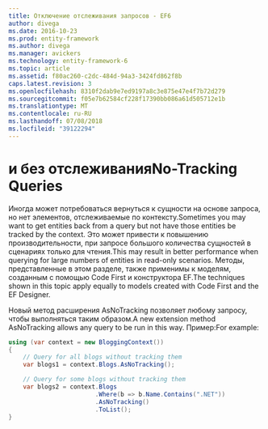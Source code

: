 ```yaml
---
title: Отключение отслеживания запросов - EF6
author: divega
ms.date: 2016-10-23
ms.prod: entity-framework
ms.author: divega
ms.manager: avickers
ms.technology: entity-framework-6
ms.topic: article
ms.assetid: f80ac260-c2dc-484d-94a3-3424fd862f8b
caps.latest.revision: 3
ms.openlocfilehash: 8310f2dab9e7ed9197a8c3e875e47e4f7b72d279
ms.sourcegitcommit: f05e7b62584cf228f17390bb086a61d505712e1b
ms.translationtype: MT
ms.contentlocale: ru-RU
ms.lasthandoff: 07/08/2018
ms.locfileid: "39122294"
---
```

# <a name="no-tracking-queries"></a><span data-ttu-id="f1cd4-102">и без отслеживания</span><span class="sxs-lookup"><span data-stu-id="f1cd4-102">No-Tracking Queries</span></span>
<span data-ttu-id="f1cd4-103">Иногда может потребоваться вернуться к сущности на основе запроса, но нет элементов, отслеживаемые по контексту.</span><span class="sxs-lookup"><span data-stu-id="f1cd4-103">Sometimes you may want to get entities back from a query but not have those entities be tracked by the context.</span></span> <span data-ttu-id="f1cd4-104">Это может привести к повышению производительности, при запросе большого количества сущностей в сценариях только для чтения.</span><span class="sxs-lookup"><span data-stu-id="f1cd4-104">This may result in better performance when querying for large numbers of entities in read-only scenarios.</span></span> <span data-ttu-id="f1cd4-105">Методы, представленные в этом разделе, также применимы к моделям, созданным с помощью Code First и конструктора EF.</span><span class="sxs-lookup"><span data-stu-id="f1cd4-105">The techniques shown in this topic apply equally to models created with Code First and the EF Designer.</span></span>  

<span data-ttu-id="f1cd4-106">Новый метод расширения AsNoTracking позволяет любому запросу, чтобы выполняться таким образом.</span><span class="sxs-lookup"><span data-stu-id="f1cd4-106">A new extension method AsNoTracking allows any query to be run in this way.</span></span> <span data-ttu-id="f1cd4-107">Пример:</span><span class="sxs-lookup"><span data-stu-id="f1cd4-107">For example:</span></span>  

``` csharp
using (var context = new BloggingContext())
{
    // Query for all blogs without tracking them
    var blogs1 = context.Blogs.AsNoTracking();

    // Query for some blogs without tracking them
    var blogs2 = context.Blogs
                        .Where(b => b.Name.Contains(".NET"))
                        .AsNoTracking()
                        .ToList();
}
```  
